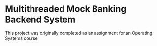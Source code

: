 # Multithreaded Mock Banking Backend System
This project was originally completed as an assignment for an Operating Systems course
